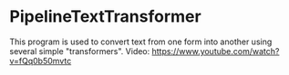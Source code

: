 # PipelineTextTransformer

This program is used to convert text from one form into another using several simple "transformers".
Video: https://www.youtube.com/watch?v=fQq0b50mvtc

